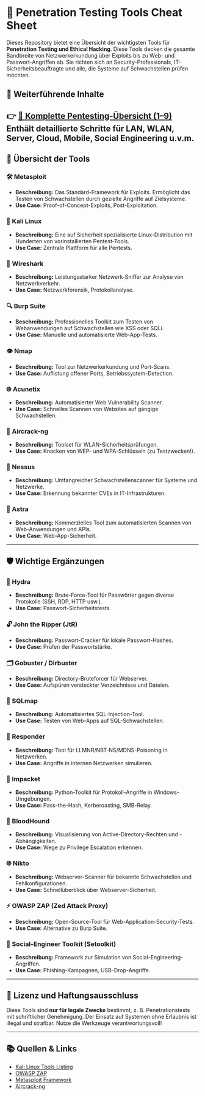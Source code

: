 # 🔐 Penetration Testing Tools Cheat Sheet

Dieses Repository bietet eine Übersicht der wichtigsten Tools für **Penetration Testing und Ethical Hacking**. Diese Tools decken die gesamte Bandbreite von Netzwerkerkundung über Exploits bis zu Web- und Passwort-Angriffen ab. Sie richten sich an Security-Professionals, IT-Sicherheitsbeauftragte und alle, die Systeme auf Schwachstellen prüfen möchten.

## 📄 Weiterführende Inhalte

👉 [🔐 Komplette Pentesting-Übersicht (1–9)](Pentestings.md)  
Enthält detaillierte Schritte für LAN, WLAN, Server, Cloud, Mobile, Social Engineering u.v.m.
---

## 🚀 Übersicht der Tools

### 🛠️ Metasploit
- **Beschreibung:** Das Standard-Framework für Exploits. Ermöglicht das Testen von Schwachstellen durch gezielte Angriffe auf Zielsysteme.
- **Use Case:** Proof-of-Concept-Exploits, Post-Exploitation.

### 🐉 Kali Linux
- **Beschreibung:** Eine auf Sicherheit spezialisierte Linux-Distribution mit Hunderten von vorinstallierten Pentest-Tools.
- **Use Case:** Zentrale Plattform für alle Pentests.

### 📡 Wireshark
- **Beschreibung:** Leistungsstarker Netzwerk-Sniffer zur Analyse von Netzwerkverkehr.
- **Use Case:** Netzwerkforensik, Protokollanalyse.

### 🔍 Burp Suite
- **Beschreibung:** Professionelles Toolkit zum Testen von Webanwendungen auf Schwachstellen wie XSS oder SQLi.
- **Use Case:** Manuelle und automatisierte Web-App-Tests.

### 👁️ Nmap
- **Beschreibung:** Tool zur Netzwerkerkundung und Port-Scans.
- **Use Case:** Auflistung offener Ports, Betriebssystem-Detection.

### 🌐 Acunetix
- **Beschreibung:** Automatisierter Web Vulnerability Scanner.
- **Use Case:** Schnelles Scannen von Websites auf gängige Schwachstellen.

### 📶 Aircrack-ng
- **Beschreibung:** Toolset für WLAN-Sicherheitsprüfungen.
- **Use Case:** Knacken von WEP- und WPA-Schlüsseln (zu Testzwecken!).

### 🔷 Nessus
- **Beschreibung:** Umfangreicher Schwachstellenscanner für Systeme und Netzwerke.
- **Use Case:** Erkennung bekannter CVEs in IT-Infrastrukturen.

### 🔺 Astra
- **Beschreibung:** Kommerzielles Tool zum automatisierten Scannen von Web-Anwendungen und APIs.
- **Use Case:** Web-App-Sicherheit.

---

## 🛡️ Wichtige Ergänzungen

### 🔑 Hydra
- **Beschreibung:** Brute-Force-Tool für Passwörter gegen diverse Protokolle (SSH, RDP, HTTP usw.).
- **Use Case:** Passwort-Sicherheitstests.

### 🔓 John the Ripper (JtR)
- **Beschreibung:** Passwort-Cracker für lokale Passwort-Hashes.
- **Use Case:** Prüfen der Passwortstärke.

### 🗂️ Gobuster / Dirbuster
- **Beschreibung:** Directory-Bruteforcer für Webserver.
- **Use Case:** Aufspüren versteckter Verzeichnisse und Dateien.

### 🐍 SQLmap
- **Beschreibung:** Automatisiertes SQL-Injection-Tool.
- **Use Case:** Testen von Web-Apps auf SQL-Schwachstellen.

### 🧲 Responder
- **Beschreibung:** Tool für LLMNR/NBT-NS/MDNS-Poisoning in Netzwerken.
- **Use Case:** Angriffe in internen Netzwerken simulieren.

### 🧰 Impacket
- **Beschreibung:** Python-Toolkit für Protokoll-Angriffe in Windows-Umgebungen.
- **Use Case:** Pass-the-Hash, Kerberoasting, SMB-Relay.

### 🔎 BloodHound
- **Beschreibung:** Visualisierung von Active-Directory-Rechten und -Abhängigkeiten.
- **Use Case:** Wege zu Privilege Escalation erkennen.

### 🌐 Nikto
- **Beschreibung:** Webserver-Scanner für bekannte Schwachstellen und Fehlkonfigurationen.
- **Use Case:** Schnellüberblick über Webserver-Sicherheit.

### ⚡ OWASP ZAP (Zed Attack Proxy)
- **Beschreibung:** Open-Source-Tool für Web-Application-Security-Tests.
- **Use Case:** Alternative zu Burp Suite.

### 🎯 Social-Engineer Toolkit (Setoolkit)
- **Beschreibung:** Framework zur Simulation von Social-Engineering-Angriffen.
- **Use Case:** Phishing-Kampagnen, USB-Drop-Angriffe.

---

## 📝 Lizenz und Haftungsausschluss
Diese Tools sind **nur für legale Zwecke** bestimmt, z. B. Penetrationstests mit schriftlicher Genehmigung. Der Einsatz auf Systemen ohne Erlaubnis ist illegal und strafbar. Nutze die Werkzeuge verantwortungsvoll!

---

## 📚 Quellen & Links
- [Kali Linux Tools Listing](https://tools.kali.org/)
- [OWASP ZAP](https://owasp.org/www-project-zap/)
- [Metasploit Framework](https://www.metasploit.com/)
- [Aircrack-ng](https://www.aircrack-ng.org/)
